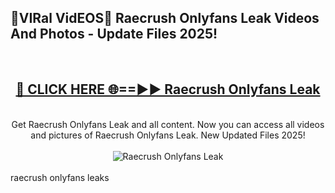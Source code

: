 <h2>🔴VIRal VidEOS🔴 Raecrush Onlyfans Leak Videos And Photos - Update Files 2025!</h2>
<br>
<div align="center">
<h2><a href="https://virallinks.top/odZfE0" rel="nofollow">🔴 CLICK HERE 🌐==►► Raecrush Onlyfans Leak</a></h2>
<br>
Get Raecrush Onlyfans Leak and all content. Now you can access all videos and pictures of Raecrush Onlyfans Leak. New Updated Files 2025!
<br>
<br>
<a href="https://virallinks.top/odZfE0" rel="nofollow" data-target="animated-image.originalLink"><img src="https://i.imgur.com/dJHk4Zq.gif)" alt="Raecrush Onlyfans Leak" style="max-width: 100%; display: inline-block;" data-target="animated-image.originalImage"></a>
</div>
<br>
raecrush onlyfans leaks